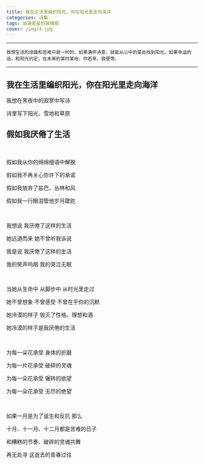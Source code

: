 ```yaml
---
title: 我在生活里编织阳光，你在阳光里走向海洋
categories: 诗集
tags: 装满星星的玻璃瓶
cover: /img/4.jpg
---
```


------

```我想生活的烦躁和苦难只是一时的，如果满怀诗意，就能从心中的某处找到阳光。如果幸运的话，和阳光约定，在未来的某时某地，你若来，我便等。```

------



## 我在生活里编织阳光，你在阳光里走向海洋

我想在黑夜中的寂寥中写诗

诗里写下阳光、雪地和草原





## 假如我厌倦了生活

</br>

假如我从你的绵绵细语中解脱

假如我不再关心你许下的承诺

假如我放弃了盐巴、丛林和风

假如我一行眼泪管他岁月蹉跎

</br>

我想说 我厌倦了这样的生活

她远道而来 她不曾听我诉说

我是说 我厌倦了这样的生活

我的笑声呜咽 我的哭泣无眠

</br>

当她从生命中 从脚步中 从时光里走过

她不曾想象 不曾感受 不曾在乎你的沉默

她冷漠的样子 毁灭了性格、理想和酒

她冷漠的样子是我厌倦的生活

</br>

为每一朵花承受 身体的折磨

为每一片花承受 破碎的灵魂

为每一朵花承受 辗转的欲望

为每一朵花承受 无尽的绝望

</br>

如果一月是为了诞生和反抗 那么

十月、十一月、十二月都是苦难的日子

和糟糕的节奏、破碎的灵魂共舞

再无处寻 这逝去的青春过往

